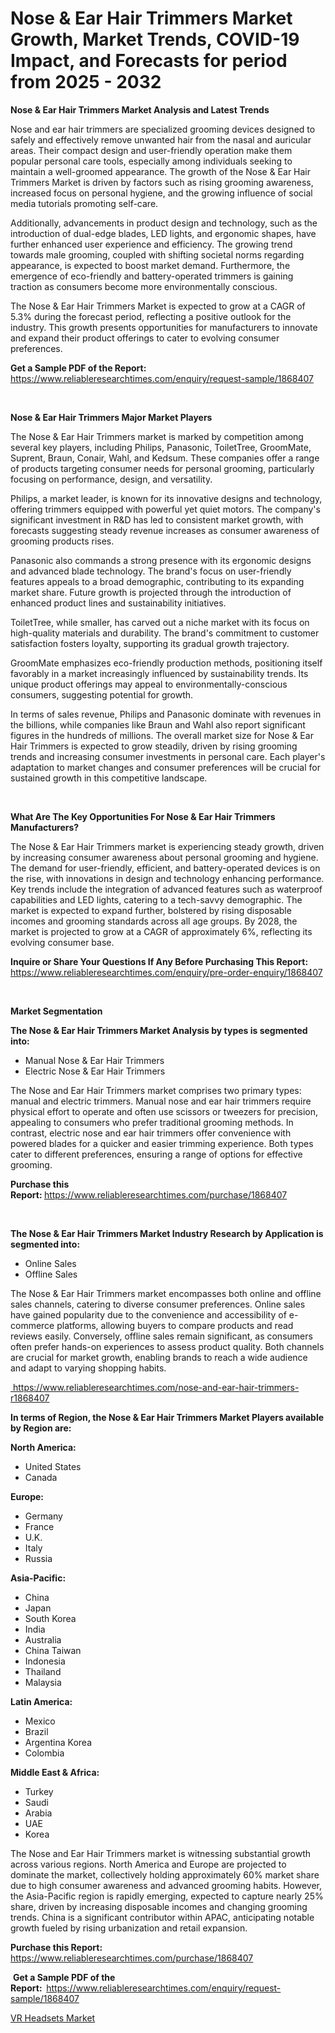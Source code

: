 <p><h1>Nose & Ear Hair Trimmers Market Growth, Market Trends, COVID-19 Impact, and Forecasts for period from 2025 - 2032</h1></p><p><strong>Nose & Ear Hair Trimmers Market Analysis and Latest Trends</strong></p>
<p><p>Nose and ear hair trimmers are specialized grooming devices designed to safely and effectively remove unwanted hair from the nasal and auricular areas. Their compact design and user-friendly operation make them popular personal care tools, especially among individuals seeking to maintain a well-groomed appearance. The growth of the Nose & Ear Hair Trimmers Market is driven by factors such as rising grooming awareness, increased focus on personal hygiene, and the growing influence of social media tutorials promoting self-care.</p><p>Additionally, advancements in product design and technology, such as the introduction of dual-edge blades, LED lights, and ergonomic shapes, have further enhanced user experience and efficiency. The growing trend towards male grooming, coupled with shifting societal norms regarding appearance, is expected to boost market demand. Furthermore, the emergence of eco-friendly and battery-operated trimmers is gaining traction as consumers become more environmentally conscious.</p><p>The Nose & Ear Hair Trimmers Market is expected to grow at a CAGR of 5.3% during the forecast period, reflecting a positive outlook for the industry. This growth presents opportunities for manufacturers to innovate and expand their product offerings to cater to evolving consumer preferences.</p></p>
<p><strong>Get a Sample PDF of the Report:&nbsp;</strong> <a href="https://www.reliableresearchtimes.com/enquiry/request-sample/1868407?utm_campaign=2326&utm_medium=2&utm_source=Github&utm_content=ia&utm_term=04042025&utm_id=nose-ear-hair-trimmers">https://www.reliableresearchtimes.com/enquiry/request-sample/1868407</a></p>
<p>&nbsp;</p>
<p><strong>Nose & Ear Hair Trimmers Major Market Players</strong></p>
<p><p>The Nose & Ear Hair Trimmers market is marked by competition among several key players, including Philips, Panasonic, ToiletTree, GroomMate, Suprent, Braun, Conair, Wahl, and Kedsum. These companies offer a range of products targeting consumer needs for personal grooming, particularly focusing on performance, design, and versatility.</p><p>Philips, a market leader, is known for its innovative designs and technology, offering trimmers equipped with powerful yet quiet motors. The company's significant investment in R&D has led to consistent market growth, with forecasts suggesting steady revenue increases as consumer awareness of grooming products rises.</p><p>Panasonic also commands a strong presence with its ergonomic designs and advanced blade technology. The brand's focus on user-friendly features appeals to a broad demographic, contributing to its expanding market share. Future growth is projected through the introduction of enhanced product lines and sustainability initiatives.</p><p>ToiletTree, while smaller, has carved out a niche market with its focus on high-quality materials and durability. The brand's commitment to customer satisfaction fosters loyalty, supporting its gradual growth trajectory.</p><p>GroomMate emphasizes eco-friendly production methods, positioning itself favorably in a market increasingly influenced by sustainability trends. Its unique product offerings may appeal to environmentally-conscious consumers, suggesting potential for growth.</p><p>In terms of sales revenue, Philips and Panasonic dominate with revenues in the billions, while companies like Braun and Wahl also report significant figures in the hundreds of millions. The overall market size for Nose & Ear Hair Trimmers is expected to grow steadily, driven by rising grooming trends and increasing consumer investments in personal care. Each player's adaptation to market changes and consumer preferences will be crucial for sustained growth in this competitive landscape.</p></p>
<p>&nbsp;</p>
<p><strong>What Are The Key Opportunities For Nose & Ear Hair Trimmers Manufacturers?</strong></p>
<p><p>The Nose & Ear Hair Trimmers market is experiencing steady growth, driven by increasing consumer awareness about personal grooming and hygiene. The demand for user-friendly, efficient, and battery-operated devices is on the rise, with innovations in design and technology enhancing performance. Key trends include the integration of advanced features such as waterproof capabilities and LED lights, catering to a tech-savvy demographic. The market is expected to expand further, bolstered by rising disposable incomes and grooming standards across all age groups. By 2028, the market is projected to grow at a CAGR of approximately 6%, reflecting its evolving consumer base.</p></p>
<p><strong>Inquire or Share Your Questions If Any Before Purchasing This Report:</strong> <a href="https://www.reliableresearchtimes.com/enquiry/pre-order-enquiry/1868407?utm_campaign=2326&utm_medium=2&utm_source=Github&utm_content=ia&utm_term=04042025&utm_id=nose-ear-hair-trimmers">https://www.reliableresearchtimes.com/enquiry/pre-order-enquiry/1868407</a></p>
<p>&nbsp;</p>
<p><strong>Market Segmentation</strong></p>
<p><strong>The Nose & Ear Hair Trimmers Market Analysis by types is segmented into:</strong></p>
<p><ul><li>Manual Nose & Ear Hair Trimmers</li><li>Electric Nose & Ear Hair Trimmers</li></ul></p>
<p><p>The Nose and Ear Hair Trimmers market comprises two primary types: manual and electric trimmers. Manual nose and ear hair trimmers require physical effort to operate and often use scissors or tweezers for precision, appealing to consumers who prefer traditional grooming methods. In contrast, electric nose and ear hair trimmers offer convenience with powered blades for a quicker and easier trimming experience. Both types cater to different preferences, ensuring a range of options for effective grooming.</p></p>
<p><strong>Purchase this Report:&nbsp;</strong><a href="https://www.reliableresearchtimes.com/purchase/1868407?utm_campaign=2326&utm_medium=2&utm_source=Github&utm_content=ia&utm_term=04042025&utm_id=nose-ear-hair-trimmers">https://www.reliableresearchtimes.com/purchase/1868407</a></p>
<p>&nbsp;</p>
<p><strong>The Nose & Ear Hair Trimmers Market Industry Research by Application is segmented into:</strong></p>
<p><ul><li>Online Sales</li><li>Offline Sales</li></ul></p>
<p><p>The Nose & Ear Hair Trimmers market encompasses both online and offline sales channels, catering to diverse consumer preferences. Online sales have gained popularity due to the convenience and accessibility of e-commerce platforms, allowing buyers to compare products and read reviews easily. Conversely, offline sales remain significant, as consumers often prefer hands-on experiences to assess product quality. Both channels are crucial for market growth, enabling brands to reach a wide audience and adapt to varying shopping habits.</p></p>
<p><a href="https://www.reliableresearchtimes.com/nose-and-ear-hair-trimmers-r1868407?utm_campaign=2326&utm_medium=2&utm_source=Github&utm_content=ia&utm_term=04042025&utm_id=nose-ear-hair-trimmers">&nbsp;https://www.reliableresearchtimes.com/nose-and-ear-hair-trimmers-r1868407</a></p>
<p><strong>In terms of Region, the Nose & Ear Hair Trimmers Market Players available by Region are:</strong></p>
<p>
    <p> <strong> North America: </strong>
        <ul>
            <li>United States</li>
            <li>Canada</li>
        </ul>
        </p> 
    <p> <strong> Europe: </strong>
        <ul>
            <li>Germany</li>
            <li>France</li>
            <li>U.K.</li>
            <li>Italy</li>
            <li>Russia</li>
        </ul>
        </p> 
    <p> <strong> Asia-Pacific: </strong>
        <ul>
            <li>China</li>
            <li>Japan</li>
            <li>South Korea</li>
            <li>India</li>
            <li>Australia</li>
            <li>China Taiwan</li>
            <li>Indonesia</li>
            <li>Thailand</li>
            <li>Malaysia</li>
        </ul>
        </p> 
    <p> <strong> Latin America: </strong>
        <ul>
            <li>Mexico</li>
            <li>Brazil</li>
            <li>Argentina Korea</li>
            <li>Colombia</li>
        </ul>
        </p> 
    <p> <strong> Middle East & Africa: </strong>
        <ul>
            <li>Turkey</li>
            <li>Saudi</li>
            <li>Arabia</li>
            <li>UAE</li>
            <li>Korea</li>
        </ul>
    </p>
    </p>
<p><p>The Nose and Ear Hair Trimmers market is witnessing substantial growth across various regions. North America and Europe are projected to dominate the market, collectively holding approximately 60% market share due to high consumer awareness and advanced grooming habits. However, the Asia-Pacific region is rapidly emerging, expected to capture nearly 25% share, driven by increasing disposable incomes and changing grooming trends. China is a significant contributor within APAC, anticipating notable growth fueled by rising urbanization and retail expansion.</p></p>
<p><strong>Purchase this Report: </strong><a href="https://www.reliableresearchtimes.com/purchase/1868407?utm_campaign=2326&utm_medium=2&utm_source=Github&utm_content=ia&utm_term=04042025&utm_id=nose-ear-hair-trimmers">https://www.reliableresearchtimes.com/purchase/1868407</a></p>
<p>&nbsp;<strong>Get a Sample PDF of the Report:&nbsp;&nbsp;</strong><a href="https://www.reliableresearchtimes.com/enquiry/request-sample/1868407?utm_campaign=2326&utm_medium=2&utm_source=Github&utm_content=ia&utm_term=04042025&utm_id=nose-ear-hair-trimmers">https://www.reliableresearchtimes.com/enquiry/request-sample/1868407</a></p>
<p><strong></strong></p>
<p><p><a href="https://github.com/NargisHussain75/Market-Research-Report-List-2/blob/main/vr-headsets-market.md?utm_campaign=2326&utm_medium=2&utm_source=Github&utm_content=ia&utm_term=04042025&utm_id=nose-ear-hair-trimmers">VR Headsets Market</a></p></p>